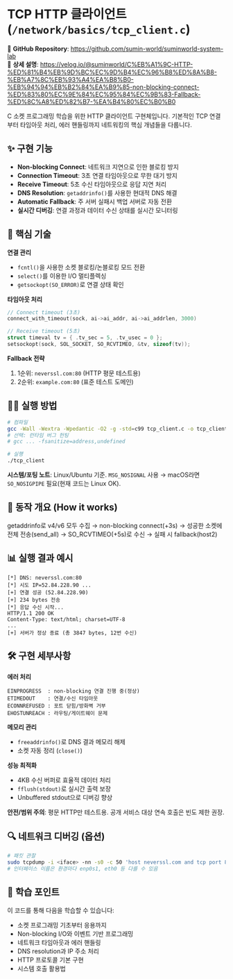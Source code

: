 # TCP HTTP 클라이언트 (`/network/basics/tcp_client.c`)

🔗 **GitHub Repository**: https://github.com/sumin-world/suminworld-system-lab  
📝 **상세 설명**: https://velog.io/@suminworld/C%EB%A1%9C-HTTP-%ED%81%B4%EB%9D%BC%EC%9D%B4%EC%96%B8%ED%8A%B8-%EB%A7%8C%EB%93%A4%EA%B8%B0-%EB%94%94%EB%B2%84%EA%B9%85-non-blocking-connect-%ED%83%80%EC%9E%84%EC%95%84%EC%9B%83-Fallback-%ED%8C%A8%ED%82%B7-%EA%B4%80%EC%B0%B0

C 소켓 프로그래밍 학습을 위한 HTTP 클라이언트 구현체입니다. 기본적인 TCP 연결부터 타임아웃 처리, 에러 핸들링까지 네트워킹의 핵심 개념들을 다룹니다.

## ✨ 구현 기능

- **Non-blocking Connect**: 네트워크 지연으로 인한 블로킹 방지
- **Connection Timeout**: 3초 연결 타임아웃으로 무한 대기 방지  
- **Receive Timeout**: 5초 수신 타임아웃으로 응답 지연 처리
- **DNS Resolution**: `getaddrinfo()`를 사용한 현대적 DNS 해결
- **Automatic Fallback**: 주 서버 실패시 백업 서버로 자동 전환
- **실시간 디버깅**: 연결 과정과 데이터 수신 상태를 실시간 모니터링

## 🔧 핵심 기술

**연결 관리**
- `fcntl()`을 사용한 소켓 블로킹/논블로킹 모드 전환
- `select()`를 이용한 I/O 멀티플렉싱
- `getsockopt(SO_ERROR)`로 연결 상태 확인

**타임아웃 처리**
```c
// Connect timeout (3초)
connect_with_timeout(sock, ai->ai_addr, ai->ai_addrlen, 3000)

// Receive timeout (5초)  
struct timeval tv = { .tv_sec = 5, .tv_usec = 0 };
setsockopt(sock, SOL_SOCKET, SO_RCVTIMEO, &tv, sizeof(tv));
```

**Fallback 전략**
1. 1순위: `neverssl.com:80` (HTTP 평문 테스트용)
2. 2순위: `example.com:80` (표준 테스트 도메인)

## 🏃‍♂️ 실행 방법

```bash
# 컴파일
gcc -Wall -Wextra -Wpedantic -O2 -g -std=c99 tcp_client.c -o tcp_client
# 선택: 런타임 버그 헌팅
# gcc ... -fsanitize=address,undefined

# 실행
./tcp_client
```

**시스템/포팅 노트**: Linux/Ubuntu 기준. `MSG_NOSIGNAL` 사용 → macOS라면 `SO_NOSIGPIPE` 필요(현재 코드는 Linux OK).

## 🔄 동작 개요 (How it works)

getaddrinfo로 v4/v6 모두 수집 → non-blocking connect(+3s) → 성공한 소켓에 전체 전송(send_all) → SO_RCVTIMEO(+5s)로 수신 → 실패 시 fallback(host2)

## 📊 실행 결과 예시

```
[*] DNS: neverssl.com:80
[*] 시도 IP=52.84.228.90 ...
[+] 연결 성공 (52.84.228.90)
[+] 234 bytes 전송
[*] 응답 수신 시작...
HTTP/1.1 200 OK
Content-Type: text/html; charset=UTF-8
...
[+] 서버가 정상 종료 (총 3847 bytes, 12번 수신)
```

## 🛠 구현 세부사항

**에러 처리**
```
EINPROGRESS  : non-blocking 연결 진행 중(정상)
ETIMEDOUT    : 연결/수신 타임아웃
ECONNREFUSED : 포트 닫힘/방화벽 거부
EHOSTUNREACH : 라우팅/게이트웨이 문제
```

**메모리 관리**
- `freeaddrinfo()`로 DNS 결과 메모리 해제
- 소켓 자동 정리 (`close()`)

**성능 최적화**
- 4KB 수신 버퍼로 효율적 데이터 처리
- `fflush(stdout)`로 실시간 출력 보장
- Unbuffered stdout으로 디버깅 향상

**안전/범위 주의**: 평문 HTTP만 테스트용. 공개 서비스 대상 연속 호출은 빈도 제한 권장.

## 🔍 네트워크 디버깅 (옵션)

```bash
# 패킷 관찰
sudo tcpdump -i <iface> -nn -s0 -c 50 'host neverssl.com and tcp port 80'
# 인터페이스 이름은 환경마다 enp0s1, eth0 등 다를 수 있음
```

## 🎯 학습 포인트

이 코드를 통해 다음을 학습할 수 있습니다:

- 소켓 프로그래밍 기초부터 응용까지
- Non-blocking I/O와 이벤트 기반 프로그래밍  
- 네트워크 타임아웃과 에러 핸들링
- DNS resolution과 IP 주소 처리
- HTTP 프로토콜 기본 구현
- 시스템 호출 활용법